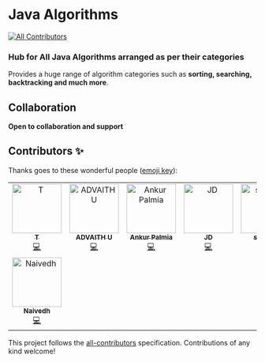 # Java Algorithms
[![All Contributors](https://img.shields.io/badge/all_contributors-8-orange.svg?style=flat-square)](#contributors)


### Hub for **All Java Algorithms** arranged as per their categories

Provides a huge range of algorithm categories such as **sorting, searching, backtracking and much more**.

## Collaboration

**Open to collaboration and support**

## Contributors ✨


Thanks goes to these wonderful people ([emoji key](https://allcontributors.org/docs/en/emoji-key)):

<!-- ALL-CONTRIBUTORS-LIST:START - Do not remove or modify this section -->
<!-- prettier-ignore -->
<table>
  <tr>
    <td align="center"><a href="https://github.com/tttson"><img src="https://avatars2.githubusercontent.com/u/24596895?v=4" width="100px;" alt="T"/><br /><sub><b>T</b></sub></a><br /><a href="https://github.com/darpanjbora/Java-Algorithms/commits?author=tttson" title="Code">💻</a></td>
    <td align="center"><a href="https://github.com/ADVAITH18"><img src="https://avatars0.githubusercontent.com/u/45172876?v=4" width="100px;" alt="ADVAITH U"/><br /><sub><b>ADVAITH U</b></sub></a><br /><a href="https://github.com/darpanjbora/Java-Algorithms/commits?author=ADVAITH18" title="Code">💻</a></td>
    <td align="center"><a href="https://github.com/ankurpalmia"><img src="https://avatars0.githubusercontent.com/u/34860089?v=4" width="100px;" alt="Ankur Palmia"/><br /><sub><b>Ankur Palmia</b></sub></a><br /><a href="https://github.com/darpanjbora/Java-Algorithms/commits?author=ankurpalmia" title="Code">💻</a></td>
    <td align="center"><a href="https://github.com/JD235"><img src="https://avatars0.githubusercontent.com/u/43887713?v=4" width="100px;" alt="JD"/><br /><sub><b>JD</b></sub></a><br /><a href="https://github.com/darpanjbora/Java-Algorithms/commits?author=JD235" title="Code">💻</a></td>
    <td align="center"><a href="https://github.com/syk007"><img src="https://avatars2.githubusercontent.com/u/31596670?v=4" width="100px;" alt="syk007"/><br /><sub><b>syk007</b></sub></a><br /><a href="https://github.com/darpanjbora/Java-Algorithms/commits?author=syk007" title="Code">💻</a></td>
    <td align="center"><a href="https://github.com/NayakNavin"><img src="https://avatars1.githubusercontent.com/u/37023798?v=4" width="100px;" alt="Navin Nayak"/><br /><sub><b>Navin Nayak</b></sub></a><br /><a href="https://github.com/darpanjbora/Java-Algorithms/commits?author=NayakNavin" title="Code">💻</a></td>
    <td align="center"><a href="http://www.insidetheradar.com"><img src="https://avatars2.githubusercontent.com/u/52068103?v=4" width="100px;" alt="Vivek Pandey"/><br /><sub><b>Vivek Pandey</b></sub></a><br /><a href="https://github.com/darpanjbora/Java-Algorithms/commits?author=insidetheradar" title="Code">💻</a></td>
  </tr>
  <tr>
    <td align="center"><a href="https://github.com/Naivedh"><img src="https://avatars0.githubusercontent.com/u/47849344?v=4" width="100px;" alt="Naivedh"/><br /><sub><b>Naivedh</b></sub></a><br /><a href="https://github.com/darpanjbora/Java-Algorithms/commits?author=Naivedh" title="Code">💻</a></td>
  </tr>
</table>

<!-- ALL-CONTRIBUTORS-LIST:END -->

This project follows the [all-contributors](https://github.com/all-contributors/all-contributors) specification. Contributions of any kind welcome!